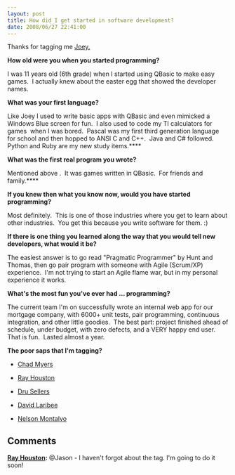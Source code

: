 ```yaml
---
layout: post
title: How did I get started in software development?
date: 2008/06/27 22:41:00
---
```



Thanks for tagging me [Joey.](http://joeybeninghove.lostechies.com)

**How old were you when you started programming?**

I was 11 years old (6th grade) when I started using QBasic to make easy games.  I actually knew about the easter egg that showed the developer names. 

**What was your first language?**

Like Joey I used to write basic apps with QBasic and even mimicked a Windows Blue screen for fun.  I also used to code my TI calculators for games  when I was bored.  Pascal was my first third generation language for school and then hopped to ANSI C and C++.  Java and C# followed.  Python and Ruby are my new study items.****

**What was the first real program you wrote?**

Mentioned above .  It was games written in QBasic.  For friends and family.****

**If you knew then what you know now, would you have started programming?**

Most definitely.  This is one of those industries where you get to learn about other industries.  You get this because you write software for them. :) 

**If there is one thing you learned along the way that you would tell new developers, what would it be?**

The easiest answer is to go read "Pragmatic Programmer" by Hunt and Thomas, then go pair program with someone with Agile (Scrum/XP) experience.  I'm not trying to start an Agile flame war, but in my personal experience it works.

**What's the most fun you've ever had ... programming?**

The current team I'm on successfully wrote an internal web app for our mortgage company, with 6000+ unit tests, pair programming, continuous integration, and other little goodies.  The best part: project finished ahead of schedule, under budget, with zero defects, and a VERY happy end user.  That is fun.  Lasted almost a year.  


**The poor saps that I'm tagging?**

  * [Chad Myers](http://chadmyers.lostechies.com/)
  * [Ray Houston](http://rhouston.lostechies.com)
  * [Dru Sellers](http://blog.acuriousmind.com/)  

  * [David Laribee  
](http://codebetter.com/blogs/david_laribee/default.aspx)
  * [Nelson Montalvo](http://codemonkey.nmonta.com/)

## Comments

**[Ray Houston](#272 "2008-08-07 02:10:06"):** @Jason - I haven't forgot about the tag. I'm going to do it soon!

